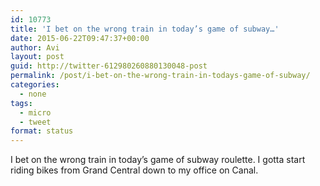 ```yaml
---
id: 10773
title: 'I bet on the wrong train in today’s game of subway…'
date: 2015-06-22T09:47:37+00:00
author: Avi
layout: post
guid: http://twitter-612980260880130048-post
permalink: /post/i-bet-on-the-wrong-train-in-todays-game-of-subway/
categories:
  - none
tags:
  - micro
  - tweet
format: status
---
```

I bet on the wrong train in today’s game of subway roulette. I gotta start riding bikes from Grand Central down to my office on Canal.